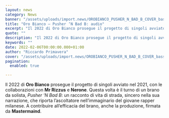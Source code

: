 ```yaml
---
layout: news
category: News
banner: "/assets/uploads/import.news/OROBIANCO_PUSHER_N_BAD_B_COVER_bassa-1024x1024.jpg"
title: "Oro Bianco – Pusher ‘N Bad B: audio"
excerpt: "Il 2022 di Oro Bianco prosegue il progetto di singoli avviato nel 2021, con le collaborazioni con Mr Rizzus e Nerone. Questa volta è il turno di un brano da solista, Pusher ‘N Bad B: un racconto di vita di strada, sincero nella sua narrazione, che riporta l’ascoltatore nell’immaginario del giovane rapper milanese. A contribuire [&hellip"
quote: ""
description: "Il 2022 di Oro Bianco prosegue il progetto di singoli avviato nel 2021, con le collaborazioni con Mr Rizzus e Nerone. Questa volta è il turno di un brano da solista, Pusher ‘N Bad B: un racconto di vita di strada, sincero nella sua narrazione, che riporta l’ascoltatore nell’immaginario del giovane rapper milanese. A contribuire [&hellip"
keywords: ""
date: 2022-02-06T00:00:00.000+01:00
author: "Riccardo Primavera"
cover: "/assets/uploads/import.news/OROBIANCO_PUSHER_N_BAD_B_COVER_bassa-1024x1024.jpg"
pagination:
  enabled: true

---
```


Il 2022 di **Oro Bianco** prosegue il progetto di singoli avviato nel 2021, con le collaborazioni con **Mr Rizzus** e **Nerone**. Questa volta è il turno di un brano da solista, _Pusher ‘N Bad B_: un racconto di vita di strada, sincero nella sua narrazione, che riporta l’ascoltatore nell’immaginario del giovane rapper milanese. A contribuire all’efficacia del brano, anche la produzione, firmata da **Mastermaind**.